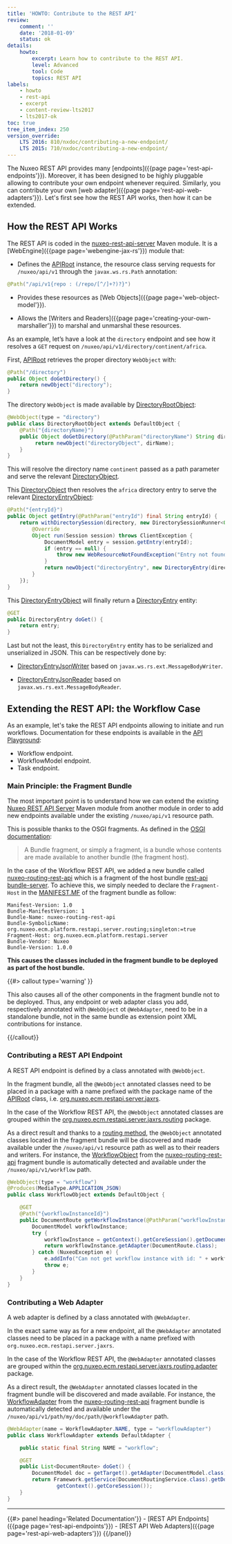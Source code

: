 ```yaml
---
title: 'HOWTO: Contribute to the REST API'
review:
    comment: ''
    date: '2018-01-09'
    status: ok
details:
    howto:
        excerpt: Learn how to contribute to the REST API.
        level: Advanced
        tool: Code
        topics: REST API
labels:
    - howto
    - rest-api
    - excerpt
    - content-review-lts2017
    - lts2017-ok
toc: true
tree_item_index: 250
version_override:
    LTS 2016: 810/nxdoc/contributing-a-new-endpoint/
    LTS 2015: 710/nxdoc/contributing-a-new-endpoint/
---
```


The Nuxeo REST API provides many [endpoints]({{page page='rest-api-endpoints'}}). Moreover, it has been designed to be highly pluggable allowing to contribute your own endpoint whenever required.
Similarly, you can contribute your own [web adapter]({{page page='rest-api-web-adapters'}}).
Let's first see how the REST API works, then how it can be extended.

## How the REST API Works

 The REST API is coded in the [nuxeo-rest-api-server](https://github.com/nuxeo/nuxeo/tree/master/nuxeo-features/rest-api/nuxeo-rest-api-server) Maven module. It is a [WebEngine]({{page page='webengine-jax-rs'}}) module that:

 - Defines the [APIRoot](https://github.com/nuxeo/nuxeo/blob/master/nuxeo-features/rest-api/nuxeo-rest-api-server/src/main/java/org/nuxeo/ecm/restapi/server/jaxrs/APIRoot.java) instance, the resource class serving requests for `/nuxeo/api/v1` through the `javax.ws.rs.Path` annotation:

 ```java
 @Path("/api/v1{repo : (/repo/[^/]+?)?}")
 ```

 - Provides these resources as [Web Objects]({{page page='web-object-model'}}).

 - Allows the [Writers and Readers]({{page page='creating-your-own-marshaller'}}) to marshal and unmarshal these resources.

As an example, let’s have a look at the `directory` endpoint and see how it resolves a `GET` request on `/nuxeo/api/v1/directory/continent/africa`.

First, [APIRoot](https://github.com/nuxeo/nuxeo/blob/master/nuxeo-features/rest-api/nuxeo-rest-api-server/src/main/java/org/nuxeo/ecm/restapi/server/jaxrs/APIRoot.java) retrieves the proper directory `WebObject` with:

```java
@Path("/directory")
public Object doGetDirectory() {
    return newObject("directory");
}
```

The directory `WebObject` is made available by [DirectoryRootObject](https://github.com/nuxeo/nuxeo/blob/master/nuxeo-features/rest-api/nuxeo-rest-api-server/src/main/java/org/nuxeo/ecm/restapi/server/jaxrs/directory/DirectoryRootObject.java):

```java
@WebObject(type = "directory")
public class DirectoryRootObject extends DefaultObject {
    @Path("{directoryName}")
    public Object doGetDirectory(@PathParam("directoryName") String dirName){
         return newObject("directoryObject", dirName);
    }
}
```

This will resolve the directory name `continent` passed as a path parameter and serve the relevant [DirectoryObject](https://github.com/nuxeo/nuxeo/blob/master/nuxeo-features/rest-api/nuxeo-rest-api-server/src/main/java/org/nuxeo/ecm/restapi/server/jaxrs/directory/DirectoryObject.java).

This [DirectoryObject](https://github.com/nuxeo/nuxeo/blob/master/nuxeo-features/rest-api/nuxeo-rest-api-server/src/main/java/org/nuxeo/ecm/restapi/server/jaxrs/directory/DirectoryObject.java) then resolves the `africa` directory entry to serve the relevant [DirectoryEntryObject](https://github.com/nuxeo/nuxeo/blob/master/nuxeo-features/rest-api/nuxeo-rest-api-server/src/main/java/org/nuxeo/ecm/restapi/server/jaxrs/directory/DirectoryEntryObject.java):

```java
@Path("{entryId}")
public Object getEntry(@PathParam("entryId") final String entryId) {
    return withDirectorySession(directory, new DirectorySessionRunner<Object>()) {
        @Override
        Object run(Session session) throws ClientException {
            DocumentModel entry = session.getEntry(entryId);
            if (entry == null) {
                throw new WebResourceNotFoundException("Entry not found");
            }
            return newObject("directoryEntry", new DirectoryEntry(directory.getName(), entry));
        }
    });
}
```

 This [DirectoryEntryObject](https://github.com/nuxeo/nuxeo/blob/master/nuxeo-features/rest-api/nuxeo-rest-api-server/src/main/java/org/nuxeo/ecm/restapi/server/jaxrs/directory/DirectoryEntryObject.java) will finally return a [DirectoryEntry](https://github.com/nuxeo/nuxeo/blob/master/nuxeo-services/nuxeo-platform-directory/nuxeo-platform-directory-api/src/main/java/org/nuxeo/ecm/directory/api/DirectoryEntry.java) entity:

```java
@GET
public DirectoryEntry doGet() {
    return entry;
}
```

Last but not the least, this `DirectoryEntry` entity has to be serialized and unserialized in JSON. This can be respectively done by:

- [DirectoryEntryJsonWriter](https://github.com/nuxeo/nuxeo/blob/master/nuxeo-services/nuxeo-platform-directory/nuxeo-platform-directory-core/src/main/java/org/nuxeo/ecm/directory/io/DirectoryEntryJsonWriter.java) based on `javax.ws.rs.ext.MessageBodyWriter`.

- [DirectoryEntryJsonReader](https://github.com/nuxeo/nuxeo/blob/master/nuxeo-services/nuxeo-platform-directory/nuxeo-platform-directory-core/src/main/java/org/nuxeo/ecm/directory/io/DirectoryEntryJsonReader.java) based on `javax.ws.rs.ext.MessageBodyReader`.

## Extending the REST API: the Workflow Case

As an example, let's take the REST API endpoints allowing to initiate and run workflows. Documentation for these endpoints is available in the [API Playground](https://nuxeo.github.io/api-playground/#/resources):

- Workflow endpoint.
- WorkflowModel endpoint.
- Task endpoint.

### Main Principle: the Fragment Bundle

The most important point is to understand how we can extend the existing [Nuxeo REST API Server](https://github.com/nuxeo/nuxeo/tree/master/nuxeo-features/rest-api/nuxeo-rest-api-server) Maven module from another module in order to add new endpoints available under the existing `/nuxeo/api/v1` resource path.

This is possible thanks to the OSGI fragments. As defined in the [OSGI documentation](https://www.osgi.org/community/wiki/):

> A Bundle fragment, or simply a fragment, is a bundle whose contents are made available to another bundle (the fragment host).

In the case of the Workflow REST API, we added a new bundle called [nuxeo-routing-rest-api](https://github.com/nuxeo/nuxeo-platform-document-routing/tree/master/nuxeo-routing-rest-api) which is a fragment of the host bundle [rest-api bundle-server](https://github.com/nuxeo/nuxeo/tree/master/nuxeo-features/rest-api/nuxeo-rest-api-server). To achieve this, we simply needed to declare the `Fragment-Host` in the [MANIFEST.MF](https://github.com/nuxeo/nuxeo-platform-document-routing/blob/master/nuxeo-routing-rest-api/src/main/resources/META-INF/MANIFEST.MF) of the fragment bundle as follow:

```
Manifest-Version: 1.0
Bundle-ManifestVersion: 1
Bundle-Name: nuxeo-routing-rest-api
Bundle-SymbolicName: org.nuxeo.ecm.platform.restapi.server.routing;singleton:=true
Fragment-Host: org.nuxeo.ecm.platform.restapi.server
Bundle-Vendor: Nuxeo
Bundle-Version: 1.0.0
```

**This causes the classes included in the fragment bundle to be deployed as part of the host bundle.**

{{#> callout type='warning' }}

This also causes all of the other components in the fragment bundle not to be deployed.
Thus, any endpoint or web adapter class you add, respectively annotated with `@WebObject` ot `@WebAdapter`, need to be in a standalone bundle, not in the same bundle as extension point XML contributions for instance.

{{/callout}}

### Contributing a REST API Endpoint

A REST API endpoint is defined by a class annotated with `@WebObject`.

In the fragment bundle, all the `@WebObject` annotated classes need to be placed in a package with a name prefixed with the package name of the [APIRoot](https://github.com/nuxeo/nuxeo/blob/master/nuxeo-features/rest-api/nuxeo-rest-api-server/src/main/java/org/nuxeo/ecm/restapi/server/jaxrs/APIRoot.java) class, i.e. [org.nuxeo.ecm.restapi.server.jaxrs](https://github.com/nuxeo/nuxeo/tree/master/nuxeo-features/rest-api/nuxeo-rest-api-server/src/main/java/org/nuxeo/ecm/restapi/server/jaxrs).

In the case of the Workflow REST API, the `@WebObject` annotated classes are grouped within the [org.nuxeo.ecm.restapi.server.jaxrs.routing](https://github.com/nuxeo/nuxeo-platform-document-routing/tree/master/nuxeo-routing-rest-api/src/main/java/org/nuxeo/ecm/restapi/server/jaxrs/routing) package.

As a direct result and thanks to a [routing method](https://github.com/nuxeo/nuxeo/blob/master/nuxeo-features/rest-api/nuxeo-rest-api-server/src/main/java/org/nuxeo/ecm/restapi/server/jaxrs/RepositoryObject.java#L92), the `@WebObject` annotated classes located in the fragment bundle will be discovered and made available under the `/nuxeo/api/v1` resource path as well as to their readers and writers. For instance, the [WorkflowObject](https://github.com/nuxeo/nuxeo-platform-document-routing/blob/master/nuxeo-routing-rest-api/src/main/java/org/nuxeo/ecm/restapi/server/jaxrs/routing/WorkflowObject.java) from the [nuxeo-routing-rest-api](https://github.com/nuxeo/nuxeo-platform-document-routing/tree/master/nuxeo-routing-rest-api) fragment bundle is automatically detected and available under the `/nuxeo/api/v1/workflow` path.

```java
@WebObject(type = "workflow")
@Produces(MediaType.APPLICATION_JSON)
public class WorkflowObject extends DefaultObject {

    @GET
    @Path("{workflowInstanceId}")
    public DocumentRoute getWorkflowInstance(@PathParam("workflowInstanceId") String workflowInstanceId) {
        DocumentModel workflowInstance;
        try {
            workflowInstance = getContext().getCoreSession().getDocument(new IdRef(workflowInstanceId));
            return workflowInstance.getAdapter(DocumentRoute.class);
        } catch (NuxeoException e) {
            e.addInfo("Can not get workflow instance with id: " + workflowInstanceId);
            throw e;
        }
    }
}
```

### Contributing a Web Adapter

A web adapter is defined by a class annotated with `@WebAdapter`.

In the exact same way as for a new endpoint, all the `@WebAdapter` annotated classes need to be placed in a package with a name prefixed with `org.nuxeo.ecm.restapi.server.jaxrs`.

In the case of the Workflow REST API, the `@WebAdapter` annotated classes are grouped within the [org.nuxeo.ecm.restapi.server.jaxrs.routing.adapter](https://github.com/nuxeo/nuxeo-platform-document-routing/tree/master/nuxeo-routing-rest-api/src/main/java/org/nuxeo/ecm/restapi/server/jaxrs/routing/adapter) package.

As a direct result, the `@WebAdapter` annotated classes located in the fragment bundle will be discovered and made available. For instance, the [WorkflowAdapter](https://github.com/nuxeo/nuxeo-platform-document-routing/blob/master/nuxeo-routing-rest-api/src/main/java/org/nuxeo/ecm/restapi/server/jaxrs/routing/adapter/WorkflowAdapter.java) from the [nuxeo-routing-rest-api](https://github.com/nuxeo/nuxeo-platform-document-routing/tree/master/nuxeo-routing-rest-api) fragment bundle is automatically detected and available under the `/nuxeo/api/v1/path/my/doc/path/@workflowAdapter` path.

```java
@WebAdapter(name = WorkflowAdapter.NAME, type = "workflowAdapter")
public class WorkflowAdapter extends DefaultAdapter {

    public static final String NAME = "workflow";

    @GET
    public List<DocumentRoute> doGet() {
        DocumentModel doc = getTarget().getAdapter(DocumentModel.class);
        return Framework.getService(DocumentRoutingService.class).getDocumentRelatedWorkflows(doc,
                getContext().getCoreSession());
    }
}
```

* * *

<div class="row" data-equalizer data-equalize-on="medium">
  <div class="column medium-6">
  {{#> panel heading='Related Documentation'}}
- [REST API Endpoints]({{page page='rest-api-endpoints'}})
- [REST API Web Adapters]({{page page='rest-api-web-adapters'}})
  {{/panel}}
  </div>
  <div class="column medium-6">
    &nbsp;
  </div>
</div>

